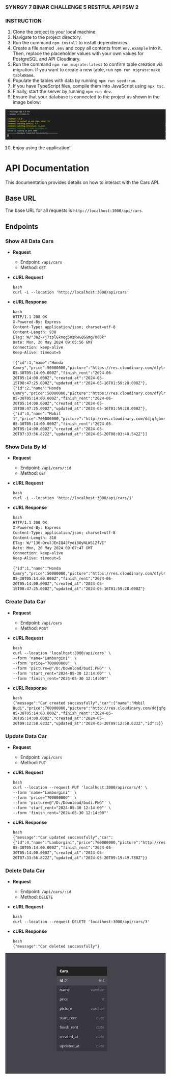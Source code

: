 ### SYNRGY 7 BINAR CHALLENGE 5 RESTFUL API FSW 2


### INSTRUCTION
1. Clone the project to your local machine.
2. Navigate to the project directory.
3. Run the command `npm install` to install dependencies.
4. Create a file named `.env` and copy all contents from `env.example` into it. 
   Then, replace the placeholder values with your own values for PostgreSQL and API Cloudinary.
5. Run the command `npm run migrate:latest` to confirm table creation via migration. 
   If you want to create a new table, run `npm run migrate:make tableName`.
6. Populate the tables with data by running `npm run seed:run`.
7. If you have TypeScript files, compile them into JavaScript using `npx tsc`.
8. Finally, start the server by running `npm run dev`.
9. Ensure that your database is connected to the project as shown in the image below:

![Database Connected](./Database_Connection.PNG)

10. Enjoy using the application!


# API Documentation

This documentation provides details on how to interact with the Cars API.

## Base URL

The base URL for all requests is `http://localhost:3000/api/cars`.

## Endpoints

### Show All Data Cars

- **Request**
  - Endpoint: `/api/cars`
  - Method: `GET`

- **cURL Request**
    ```
    bash
    curl -i --location 'http://localhost:3000/api/cars'
    ```

- **cURL Response**
    ```
    bash
    HTTP/1.1 200 OK
    X-Powered-By: Express
    Content-Type: application/json; charset=utf-8
    Content-Length: 930
    ETag: W/"3a2-/j7zplGknqg50zRwGQGGmg/O00k"
    Date: Mon, 20 May 2024 09:05:56 GMT
    Connection: keep-alive
    Keep-Alive: timeout=5

    [{"id":1,"name":"Honda Camry","price":50000000,"picture":"https://res.cloudinary.com/dfylrgzcu/image/upload/v1715849971/fsw/i9w2bvzhkv3n5h7suew3.jpg","start_rent":"2024-05-30T05:14:00.000Z","finish_rent":"2024-06-20T05:14:00.000Z","created_at":"2024-05-15T08:47:25.000Z","updated_at":"2024-05-16T01:59:28.000Z"},{"id":2,"name":"Honda Camry","price":50000000,"picture":"https://res.cloudinary.com/dfylrgzcu/image/upload/v1715849971/fsw/i9w2bvzhkv3n5h7suew3.jpg","start_rent":"2024-05-30T05:14:00.000Z","finish_rent":"2024-06-20T05:14:00.000Z","created_at":"2024-05-15T08:47:25.000Z","updated_at":"2024-05-16T01:59:28.000Z"},{"id":4,"name":"Mobil 1","price":700000000,"picture":"http://res.cloudinary.com/ddjqfgbmr/image/upload/v1716192219/bcr/zl1o0q4orpwxrfpnk7yn.png","start_rent":"2024-05-30T05:14:00.000Z","finish_rent":"2024-05-30T05:14:00.000Z","created_at":"2024-05-20T07:33:56.822Z","updated_at":"2024-05-20T08:03:40.542Z"}]
    ```

### Show Data By Id

- **Request**
  - Endpoint: `/api/cars/:id`
  - Method: `GET`

- **cURL Request**
    ```
    bash
    curl -i --location 'http://localhost:3000/api/cars/1'
    ```

- **cURL Response**
    ```
    bash
    HTTP/1.1 200 OK
    X-Powered-By: Express
    Content-Type: application/json; charset=utf-8
    Content-Length: 310
    ETag: W/"136-QrulJEnIQ42Fydi8OyNLWS1ZfVI"
    Date: Mon, 20 May 2024 09:07:47 GMT
    Connection: keep-alive
    Keep-Alive: timeout=5

    {"id":1,"name":"Honda Camry","price":50000000,"picture":"https://res.cloudinary.com/dfylrgzcu/image/upload/v1715849971/fsw/i9w2bvzhkv3n5h7suew3.jpg","start_rent":"2024-05-30T05:14:00.000Z","finish_rent":"2024-06-20T05:14:00.000Z","created_at":"2024-05-15T08:47:25.000Z","updated_at":"2024-05-16T01:59:28.000Z"}
    ```

### Create Data Car

- **Request**
  - Endpoint: `/api/cars`
  - Method: `POST`

- **cURL Request**
    ```
    bash
    curl --location 'localhost:3000/api/cars' \
    --form 'name="Lamborgini"' \
    --form 'price="700000000"' \
    --form 'picture=@"/D:/Download/budi.PNG"' \
    --form 'start_rent="2024-05-30 12:14:00"' \
    --form 'finish_rent="2024-05-30 12:14:00"'
    ```

- **cURL Response**
    ```
    bash
    {"message":"Car created successfully","car":{"name":"Mobil Budi","price":700000000,"picture":"http://res.cloudinary.com/ddjqfgbmr/image/upload/v1716196378/bcr/pyf6slysvf7zzdpafvxk.png","start_rent":"2024-05-30T05:14:00.000Z","finish_rent":"2024-05-30T05:14:00.000Z","created_at":"2024-05-20T09:12:58.633Z","updated_at":"2024-05-20T09:12:58.633Z","id":5}}
    ```

### Update Data Car

- **Request**
  - Endpoint: `/api/cars`
  - Method: `PUT`

- **cURL Request**
    ```
    bash
    curl --location --request PUT 'localhost:3000/api/cars/4' \
    --form 'name="Lamborgini"' \
    --form 'price="700000000"' \
    --form 'picture=@"/D:/Download/budi.PNG"' \
    --form 'start_rent="2024-05-30 12:14:00"' \
    --form 'finish_rent="2024-05-30 12:14:00"'
    ```

- **cURL Response**
    ```
    bash
    {"message":"Car updated successfully","car":{"id":4,"name":"Lamborgini","price":700000000,"picture":"http://res.cloudinary.com/ddjqfgbmr/image/upload/v1716196789/bcr/zh8isqp6o3yg6u2jktoe.png","start_rent":"2024-05-30T05:14:00.000Z","finish_rent":"2024-05-30T05:14:00.000Z","created_at":"2024-05-20T07:33:56.822Z","updated_at":"2024-05-20T09:19:49.780Z"}}
    ```

### Delete Data Car

- **Request**
  - Endpoint: `/api/cars/:id`
  - Method: `DELETE`

- **cURL Request**
    ```
    bash
    curl --location --request DELETE 'localhost:3000/api/cars/3'
    ```

- **cURL Response**
    ```
    bash
    {"message":"Car deleted successfully"}
    ```

![ERD CARS](ERD_Cars.PNG)



